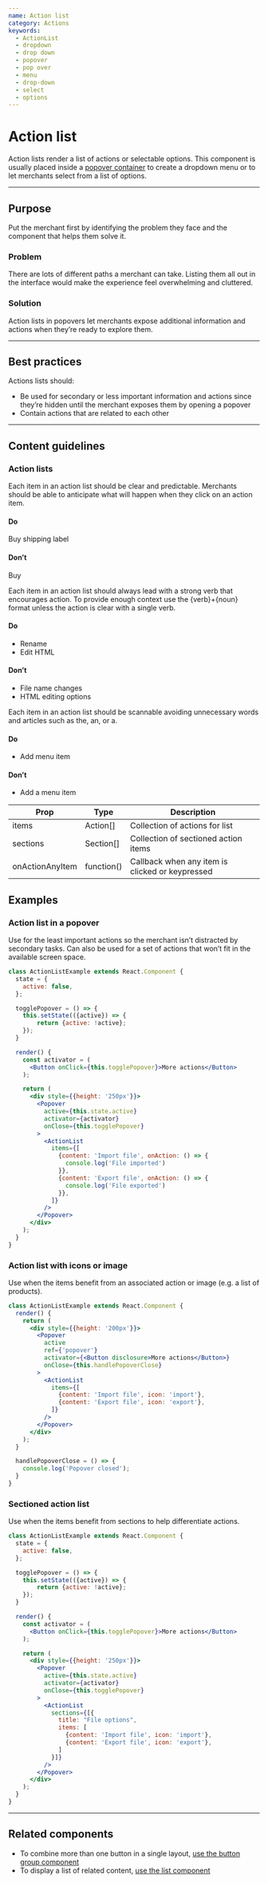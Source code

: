 ```yaml
---
name: Action list
category: Actions
keywords:
  - ActionList
  - dropdown
  - drop down
  - popover
  - pop over
  - menu
  - drop-down
  - select
  - options
---
```


# Action list

Action lists render a list of actions or selectable options. This component is usually placed inside a [popover container](/components/overlays/popover) to create a dropdown menu or to let merchants select from a list of options.

---

## Purpose

Put the merchant first by identifying the problem they face and the component that helps them solve it.

### Problem

There are lots of different paths a merchant can take. Listing them all out in the interface would make the experience feel overwhelming and cluttered.

### Solution

Action lists in popovers let merchants expose additional information and actions when they’re ready to explore them.

---

## Best practices

Actions lists should:

* Be used for secondary or less important information and actions since they’re hidden until the merchant exposes them by opening a popover
* Contain actions that are related to each other

---

## Content guidelines

### Action lists

Each item in an action list should be clear and predictable. Merchants should be able to anticipate what will happen when they click on an action item.

<!-- usagelist -->

#### Do
Buy shipping label

#### Don’t
Buy

<!-- end -->

Each item in an action list should always lead with a strong verb that encourages action. To provide enough context use the {verb}+{noun} format unless the action is clear with a single verb.

<!-- usagelist -->

#### Do
- Rename
- Edit HTML

#### Don’t
- File name changes
- HTML editing options

<!-- end -->

Each item in an action list should be scannable avoiding unnecessary words and articles such as the, an, or a.

<!-- usagelist -->

#### Do
- Add menu item

#### Don’t
- Add a menu item

<!-- end -->

| Prop | Type | Description |
| ---- | ---- | ----------- |
| items | Action[] | Collection of actions for list |
| sections | Section[] | Collection of sectioned action items |
| onActionAnyItem | function() | Callback when any item is clicked or keypressed |

## Examples

### Action list in a popover

Use for the least important actions so the merchant isn’t distracted by secondary tasks. Can also be used for a set of actions that won’t fit in the available screen space.

```jsx
class ActionListExample extends React.Component {
  state = {
    active: false,
  };

  togglePopover = () => {
    this.setState(({active}) => {
    	return {active: !active};
    });
  }

  render() {
    const activator = (
      <Button onClick={this.togglePopover}>More actions</Button>
    );

    return (
      <div style={{height: '250px'}}>
        <Popover
          active={this.state.active}
          activator={activator}
          onClose={this.togglePopover}
        >
          <ActionList
            items={[
              {content: 'Import file', onAction: () => {
                console.log('File imported')
              }},
              {content: 'Export file', onAction: () => {
                console.log('File exported')
              }},
            ]}
          />
        </Popover>
      </div>
    );
  }
}
```

### Action list with icons or image

Use when the items benefit from an associated action or image (e.g. a list of products).

```jsx
class ActionListExample extends React.Component {
  render() {
    return (
      <div style={{height: '200px'}}>
        <Popover
          active
          ref={'popover'}
          activator={<Button disclosure>More actions</Button>}
          onClose={this.handlePopoverClose}
        >
          <ActionList
            items={[
              {content: 'Import file', icon: 'import'},
              {content: 'Export file', icon: 'export'},
            ]}
          />
        </Popover>
      </div>
    );
  }

  handlePopoverClose = () => {
    console.log('Popover closed');
  }
}
```

### Sectioned action list

Use when the items benefit from sections to help differentiate actions.

```jsx
class ActionListExample extends React.Component {
  state = {
    active: false,
  };

  togglePopover = () => {
    this.setState(({active}) => {
    	return {active: !active};
    });
  }

  render() {
    const activator = (
      <Button onClick={this.togglePopover}>More actions</Button>
    );

    return (
      <div style={{height: '250px'}}>
        <Popover
          active={this.state.active}
          activator={activator}
          onClose={this.togglePopover}
        >
          <ActionList
            sections={[{
              title: "File options",
              items: [
                {content: 'Import file', icon: 'import'},
                {content: 'Export file', icon: 'export'},
              ]
            }]}
          />
        </Popover>
      </div>
    );
  }
}
```
---

## Related components

* To combine more than one button in a single layout, [use the button group component](/components/actions/button-group)
* To display a list of related content, [use the list component](/components/lists/list)

